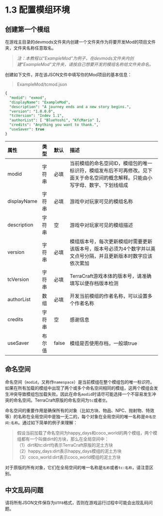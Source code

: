 # 1.3 配置模组环境

## 创建第一个模组

在游戏主目录的devmods文件夹内创建一个文件夹作为将要开发Mod的项目文件夹，文件夹名称任意取名。

> _注：本教程以“ExampleMod”为例子，在devmods文件夹内创建"ExampleMod"文件夹，请按自己想要开发的模组名称给文件夹命名。_

创建如下文件，并在该JSON文件中填写你的Mod项目的基本信息：

> ExampleMod/tcmod.json

```sql
{
  "modid": "exmod",
  "displayName": "ExampleMod",
  "description": "A journey ends and a new story begins.",
  "version": "1.0.0.0",
  "tcVersion": "Indev 1.1",
  "authorList": [ "BlueYoshi", "KfcMario" ],
  "credits": "Anything you want to thank.",
  "useSaver": true
}
```

| 属性 | 类型 | 默认 | 描述 |
| :--- | :--- | :--- | :--- |
| modid | 字符串 | 必填 | 当前模组的命名空间ID，模组包的唯一标识符，模组发布后不可再修改。见下面关于命名空间的概念解释。只能由小写字母、数字、下划线组成 |
| displayName | 字符串 | 必填 | 游戏中对玩家可见的模组名称 |
| description | 字符串 | 空 | 游戏中对玩家可见的模组描述 |
| version | 字符串 | 必填 | 模组版本号，每次更新模组时需要更新该版本号，版本号必须为4个数字并以英文点号分隔，并且更新版本时数字应该依次累加 |
| tcVersion | 字符串 | 必填 | TerraCraft游戏本体的版本号，请准确填写以便存档版本检测 |
| authorList | 数组 | 必填 | 开发当前模组的作者名称，可以设置多个作者名称 |
| credits | 字符串 | 空 | 感谢信息 |
| useSaver | 布尔值 | false | 模组是否使用存档，一般填true |

## 命名空间

命名空间（`modid`，又称作`namespace`）是当前模组在整个模组包的唯一标识符。如果在所有加载的模组中出现了两个或多个命名空间相同的模组，这两个模组会发生冲突导致模组包加载失败。因此在命名`modid`时请尽可能选择一个不容易发生冲突的命名空间。TerraCraft原版的命名空间为`tc`或者`空`。

命名空间的重要作用是确保所有的对象（比如方块、物品、NPC、抛射物、特效等）的名称在全局空间中是独一无二的，每个对象在全局空间的唯一名称是`命名空间:名称`。通过如下简单的例子来理解：

> 假设当前加载了命名空间为happy\_days和coco\_world的两个模组，两个模组都有一个叫做dirt的方块，那么在全局空间中：  
> （1）dirt和tc:dirt均表示TerraCraft原版的泥土方块  
> （2）happy\_days:dirt表示happy\_days模组的泥土方块  
> （3）coco\_world:dirt表示coco\_world模组的泥土方块

对于原版的所有对象，它们在全局空间的唯一名称是`名称`或者`tc:名称`，请注意区别。

## 中文乱码问题

请将所有JSON文件保存为`UTF8`格式，否则在游戏运行过程中可能会出现乱码问题。

